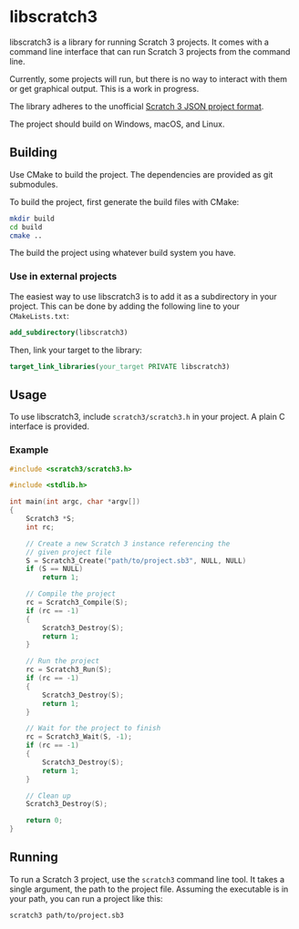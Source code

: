 # libscratch3

libscratch3 is a library for running Scratch 3 projects. It comes with a command line interface that can run Scratch 3 projects from the command line.

Currently, some projects will run, but there is no way to interact with them or get graphical output. This is a work in progress.

The library adheres to the unofficial [Scratch 3 JSON project format](https://en.scratch-wiki.info/wiki/Scratch_File_Format).

The project should build on Windows, macOS, and Linux.

## Building

Use CMake to build the project. The dependencies are provided as git submodules.

To build the project, first generate the build files with CMake:

```bash
mkdir build
cd build
cmake ..
```

The build the project using whatever build system you have.

### Use in external projects

The easiest way to use libscratch3 is to add it as a subdirectory in your project. This can be done by adding the following line to your `CMakeLists.txt`:

```cmake
add_subdirectory(libscratch3)
```

Then, link your target to the library:
    
```cmake
target_link_libraries(your_target PRIVATE libscratch3)
```

## Usage

To use libscratch3, include `scratch3/scratch3.h` in your project. A plain C interface is provided.

### Example

```c
#include <scratch3/scratch3.h>

#include <stdlib.h>

int main(int argc, char *argv[])
{
    Scratch3 *S;
    int rc;

    // Create a new Scratch 3 instance referencing the
    // given project file
    S = Scratch3_Create("path/to/project.sb3", NULL, NULL)
    if (S == NULL)
        return 1;

    // Compile the project
    rc = Scratch3_Compile(S);
    if (rc == -1)
    {
        Scratch3_Destroy(S);
        return 1;
    }

    // Run the project
    rc = Scratch3_Run(S);
    if (rc == -1)
    {
        Scratch3_Destroy(S);
        return 1;
    }

    // Wait for the project to finish
    rc = Scratch3_Wait(S, -1);
    if (rc == -1)
    {
        Scratch3_Destroy(S);
        return 1;
    }

    // Clean up
    Scratch3_Destroy(S);

    return 0;
}
```

## Running

To run a Scratch 3 project, use the `scratch3` command line tool. It takes a single argument, the path to the project file. Assuming the executable is in your path, you can run a project like this:

```bash
scratch3 path/to/project.sb3
```
